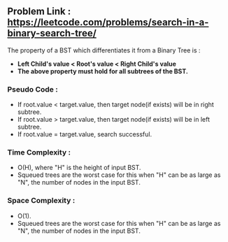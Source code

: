 ## Problem Link : https://leetcode.com/problems/search-in-a-binary-search-tree/
The property of a BST which differentiates it from a Binary Tree is :
  - **Left Child's value < Root's value < Right Child's value**
  - **The above property must hold for all subtrees of the BST.**
  
### Pseudo Code :
  - If root.value < target.value, then target node(if exists) will be in right subtree.
  - If root.value > target.value, then target node(if exists) will be in left subtree.
  - If root.value = target.value, search successful.

### Time Complexity :
  - O(H), where "H" is the height of input BST.
  - Squeued trees are the worst case for this when "H" can be as large as "N", the number of nodes in the input BST.

### Space Complexity : 
  - O(1).
  - Squeued trees are the worst case for this when "H" can be as large as "N", the number of nodes in the input BST.
